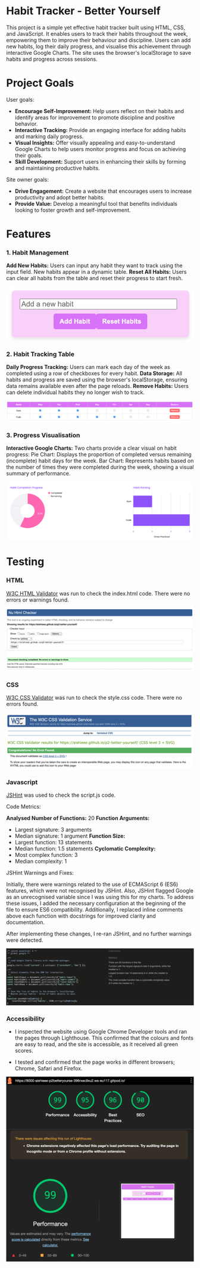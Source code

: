# Habit Tracker - Better Yourself

This project is a simple yet effective habit tracker built using HTML, CSS, and JavaScript. It enables users to track their habits throughout the week, empowering them to improve their behaviour and discipline. Users can add new habits, log their daily progress, and visualise this achievement through interactive Google Charts. The site uses the browser's localStorage to save habits and progress across sessions.

# Project Goals 

User goals:
- **Encourage Self-Improvement:** Help users reflect on their habits and identify areas for improvement to promote discipline and positive behavior.
- **Interactive Tracking:** Provide an engaging interface for adding habits and marking daily progress. 
- **Visual Insights:** Offer visually appealing and easy-to-understand Google Charts to help users monitor progress and focus on achieving their goals.
- **Skill Development:** Support users in enhancing their skills by forming and maintaining productive habits.

Site owner goals:
- **Drive Engagement:** Create a website that encourages users to increase productivity and adopt better habits.
- **Provide Value:** Develop a meaningful tool that benefits individuals looking to foster growth and self-improvement.


# Features

### 1. Habit Management

**Add New Habits:** Users can input any habit they want to track using the input field. New habits appear in a dynamic table.
**Reset All Habits:** Users can clear all habits from the table and reset their progress to start fresh.

![Habit input field](assets/images/habit-management.png)

### 2. Habit Tracking Table
**Daily Progress Tracking:** Users can mark each day of the week as completed using a row of checkboxes for every habit.
**Data Storage:** All habits and progress are saved using the browser's localStorage, ensuring data remains available even after the page reloads.
**Remove Habits:** Users can delete individual habits they no longer wish to track.

![Habit tracking table](assets/images/table.png)

### 3. Progress Visualisation
**Interactive Google Charts:** Two charts provide a clear visual on habit progress:
Pie Chart: Displays the proportion of completed versus remaining (incomplete) habit days for the week.
Bar Chart: Represents habits based on the number of times they were completed during the week, showing a visual summary of performance.

![Google Charts](assets/images/charts.png)

# Testing

### HTML

[W3C HTML Validator](https://validator.w3.org/) was run to check the index.html code. There were no errors or warnings found.

![W3C HTML validator](assets/images/html-checker.png)

### CSS

[W3C CSS Validator](https://jigsaw.w3.org/css-validator/) was run to check the style.css code. There were no errors found.

![W3C CSS validator](assets/images/css-checker.png)

### Javascript

[JSHint](https://jshint.com/) was used to check the script.js code. 

Code Metrics: 

**Analysed Number of Functions:** 20
**Function Arguments:**
- Largest signature: 3 arguments
- Median signature: 1 argument
**Function Size:**
- Largest function: 13 statements
- Median function: 1.5 statements
**Cyclomatic Complexity:**
- Most complex function: 3
- Median complexity: 1

JSHint Warnings and Fixes:

Initially, there were warnings related to the use of ECMAScript 6 (ES6) features, which were not recognised by JSHint. Also, JSHint flagged Google as an unrecognised variable since I was using this for my charts. To address these issues, I added the necessary configuration at the beginning of the file to ensure ES6 compatibility. Additionally, I replaced inline comments above each function with docstrings for improved clarity and documentation.

After implementing these changes, I re-ran JSHint, and no further warnings were detected.

![JSHint](assets/images/jshint.png)

### Accessibility 

- I inspected the website using Google Chrome Developer tools and ran the pages through Lighthouse. This confirmed that the colours and fonts are easy to read, and the site is accessible, as it received all green scores.

- I tested and confirmed that the page works in different browsers; Chrome, Safari and Firefox.

![Google Chrome developer](assets/images/accessibility.png)


